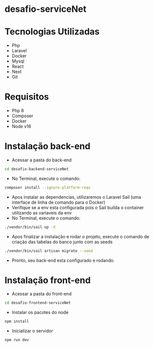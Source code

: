 # desafio-serviceNet

# Tecnologias Utilizadas

- Php
- Laravel
- Docker
- Mysql
- React
- Next
- Git

# Requisitos

- Php 8
- Composer
- Docker
- Node v16

# Instalação back-end

- Acessar a pasta do back-end

```sh
cd desafio-backend-serviceNet
```

- No Terminal, execute o comando:

```sh
composer install --ignore-platform-reqs
```

- Apos instalar as dependencias, utilizaremos o Laravel Sail (uma interface de linha de comando para o Docker)
- Verifique se a env esta configurada pois o Sail builda o container utilizando as variaveis da env 
- No Terminal, execute o comando:

```sh
./vendor/bin/sail up -d
```

- Apos finalizar a instalação e rodar o projeto, execute o comando de criação das tabelas do banco junto com as seeds

```sh
./vendor/bin/sail artisan migrate --seed
```

- Pronto, seu back-end esta configurado e rodando.

# Instalação front-end

- Acessar a pasta do front-end

```sh
cd desafio-frontend-serviceNet
```

- Instalar os pacotes do node

```sh
npm install
```

- Inicializar o servidor

```sh
npm run dev
```